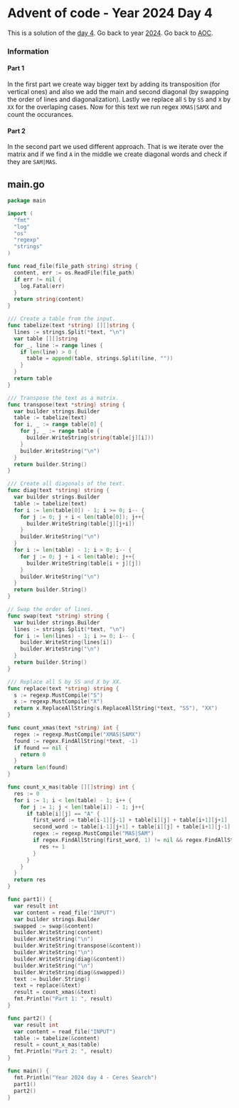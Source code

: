 # Advent of code - Year 2024 Day 4

This is a solution of the [day 4](https://adventofcode.com/2024/day/4). Go back to year [2024](2024.md). Go back to [AOC](../adventofcode.md).

### Information

#### Part 1

In the first part we create way bigger text by adding its transposition (for vertical ones) and also we add the main and second diagonal (by swapping the order of lines and diagonalization). Lastly we replace all `S` by `SS` and `X` by `XX` for the overlaping cases. Now for this text we run regex `XMAS|SAMX` and count the occurances.

#### Part 2

In the second part we used different approach. That is we iterate over the matrix and if we find `A` in the middle we create diagonal words and check if they are `SAM|MAS`.

## main.go

```go
package main

import (
  "fmt"
  "log"
  "os"
  "regexp"
  "strings"
)

func read_file(file_path string) string {
  content, err := os.ReadFile(file_path)
  if err != nil {
    log.Fatal(err)
  }
  return string(content)
}

/// Create a table from the input.
func tabelize(text *string) [][]string {
  lines := strings.Split(*text, "\n")
  var table [][]string
  for _, line := range lines {
    if len(line) > 0 {
      table = append(table, strings.Split(line, ""))
    }
  }
  return table
}

/// Transpose the text as a matrix.
func transpose(text *string) string {
  var builder strings.Builder
  table := tabelize(text)
  for i, _ := range table[0] {
    for j, _ := range table {
      builder.WriteString(string(table[j][i]))
    }
    builder.WriteString("\n")
  }
  return builder.String()
}

/// Create all diagonals of the text.
func diag(text *string) string {
  var builder strings.Builder
  table := tabelize(text)
  for i := len(table[0]) - 1; i >= 0; i-- {
    for j := 0; j + i < len(table[0]); j++{
      builder.WriteString(table[j][j+i])
    }
    builder.WriteString("\n")
  }
  for i := len(table) - 1; i > 0; i-- {
    for j := 0; j + i < len(table); j++{
      builder.WriteString(table[i + j][j])
    }
    builder.WriteString("\n")
  }
  return builder.String()
}

// Swap the order of lines.
func swap(text *string) string {
  var builder strings.Builder
  lines := strings.Split(*text, "\n")
  for i := len(lines) - 1; i >= 0; i-- {
    builder.WriteString(lines[i])
    builder.WriteString("\n")
  }
  return builder.String()
}

/// Replace all S by SS and X by XX.
func replace(text *string) string {
  s := regexp.MustCompile("S")
  x := regexp.MustCompile("X")
  return x.ReplaceAllString(s.ReplaceAllString(*text, "SS"), "XX")
}

func count_xmas(text *string) int {
  regex := regexp.MustCompile("XMAS|SAMX")
  found := regex.FindAllString(*text, -1)
  if found == nil {
    return 0
  }
  return len(found)
}

func count_x_mas(table [][]string) int {
  res := 0
  for i := 1; i < len(table) - 1; i++ {
    for j := 1; j < len(table[i]) - 1; j++{
      if table[i][j] == "A" {
        first_word := table[i-1][j-1] + table[i][j] + table[i+1][j+1]
        second_word := table[i-1][j+1] + table[i][j] + table[i+1][j-1]
        regex := regexp.MustCompile("MAS|SAM")
        if regex.FindAllString(first_word, 1) != nil && regex.FindAllString(second_word, 1) != nil {
          res += 1
        }
      }
    }
  }
  return res
}

func part1() {
  var result int
  var content = read_file("INPUT")
  var builder strings.Builder
  swapped := swap(&content)
  builder.WriteString(content)
  builder.WriteString("\n")
  builder.WriteString(transpose(&content))
  builder.WriteString("\n")
  builder.WriteString(diag(&content))
  builder.WriteString("\n")
  builder.WriteString(diag(&swapped))
  text := builder.String()
  text = replace(&text)
  result = count_xmas(&text)
  fmt.Println("Part 1: ", result)
}

func part2() {
  var result int
  var content = read_file("INPUT")
  table := tabelize(&content)
  result = count_x_mas(table)
  fmt.Println("Part 2: ", result)
}

func main() {
  fmt.Println("Year 2024 day 4 - Ceres Search")
  part1()
  part2()
}
```

